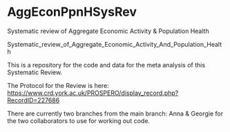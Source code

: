 # AggEconPpnHSysRev
Systematic review of Aggregate Economic Activity &amp; Population Health 

Systematic_review_of_Aggregate_Economic_Activity_And_Population_Health

This is a repository for the code and data for the meta analysis of this Systematic Review.

The Protocol for the Review is here: https://www.crd.york.ac.uk/PROSPERO/display_record.php?RecordID=227686

There are currently two branches from the main branch: Anna & Georgie for the two collaborators to use for working out code.